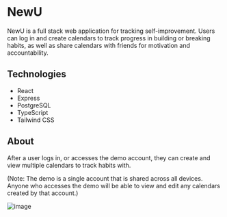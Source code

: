# NewU

NewU is a full stack web application for tracking self-improvement. Users can log in and create calendars to track progress in building or breaking habits, 
as well as share calendars with friends for motivation and accountability.

## Technologies

- React
- Express
- PostgreSQL
- TypeScript
- Tailwind CSS

## About

After a user logs in, or accesses the demo account, they can create and view multiple calendars to track habits with.

(Note: The demo is a single account that is shared across all devices. Anyone who accesses the demo will be able to view and edit any calendars created by that account.)

![image](https://github.com/user-attachments/assets/cc59cfa6-f03b-4ac4-bc5e-f46d35405281)

